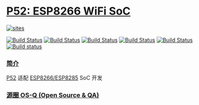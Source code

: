 ﻿# [P52: ESP8266 WiFi SoC](https://github.com/OS-Q/P41)

[![sites](http://182.61.61.133/link/resources/OSQ.png)](http://www.OS-Q.com)

[![Build Status](https://github.com/OS-Q/P52/workflows/CI/badge.svg)](https://github.com/OS-Q/P52/actions/workflows/CI.yml)
[![Build Status](https://github.com/OS-Q/P52/workflows/CD/badge.svg)](https://github.com/OS-Q/P52/actions/workflows/CD.yml)
[![Build Status](https://circleci.com/gh/OS-Q/P52.svg?style=svg)](https://circleci.com/gh/OS-Q/P52)
[![Build Status](https://travis-ci.com/OS-Q/P52.svg?branch=master)](https://travis-ci.com/OS-Q/P52)
[![Build Status](https://cloud.drone.io/api/badges/OS-Q/P52/status.svg)](https://cloud.drone.io/OS-Q/P52)
[![Build status](https://ci.appveyor.com/api/projects/status/onjfmhvg7g6u5dqk?svg=true)](https://ci.appveyor.com/project/Qitas/P52)

### [简介](https://github.com/OS-Q/P52/wiki)

[P52](https://github.com/OS-Q/P52) 适配 [ESP8266/ESP8285](https://www.espressif.com/zh-hans/products/socs/esp8266) SoC 开发

### [源圈 OS-Q (Open Source & QA) ](http://www.OS-Q.com)
